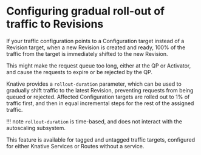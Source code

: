 # Configuring gradual roll-out of traffic to Revisions

If your traffic configuration points to a Configuration target instead of a Revision target, when a new Revision is created and ready, 100% of the traffic from the target is immediately shifted to the new Revision.

This might make the request queue too long, either at the QP or Activator, and cause the requests to expire or be rejected by the QP.
<!--QUESTION: QP == queue proxy?-->

Knative provides a `rollout-duration` parameter, which can be used to gradually shift traffic to the latest Revision, preventing requests from being queued or rejected. Affected Configuration targets are rolled out to 1% of traffic first, and then in equal incremental steps for the rest of the assigned traffic.

!!! note
    `rollout-duration` is time-based, and does not interact with the autoscaling subsystem.

This feature is available for tagged and untagged traffic targets, configured for either Knative Services or Routes without a service.
